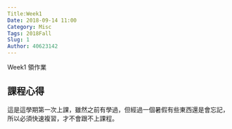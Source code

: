```yaml
---
Title:Week1 
Date: 2018-09-14 11:00
Category: Misc
Tags: 2018Fall
Slug: 1
Author: 40623142
---
```


Week1 領作業

<!-- PELICAN_END_SUMMARY -->

課程心得
--

這是這學期第一次上課，雖然之前有學過，但經過一個暑假有些東西還是會忘記，所以必須快速複習，才不會跟不上課程。


